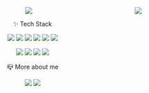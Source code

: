 <div align="center">
  <img src="https://capsule-render.vercel.app/api?type=transparent&color=auto&height=50&section=header&text=👩‍💻%20Hi%20!&fontSize=30&animation=twinkling">
<!--   <p>
    📪 How to reach me:
    <img src="https://img.shields.io/badge/Blog-20C997?style=flat-square&logo=velog&logoColor=white&link=https://velog.io/@dongkey">
    <img src="https://img.shields.io/badge/Gmail-EA4335?style=flat-square&logo=gmail&logoColor=white&link=mailto:ldh950806@gmail.com">
  </p> -->
  <img align="right" src="https://github-readme-stats.vercel.app/api?username=dongkey777&show_icons=true"/> 

  <p>✨ Tech Stack</p>
  <p>
    <img src="https://img.shields.io/badge/javascript-F7DF1E?style=flat-square&logo=javascript&logoColor=black">
  <img src="https://img.shields.io/badge/node.js-339933?style=flat-square&logo=Node.js&logoColor=white">
  <img src="https://img.shields.io/badge/python-3776AB?style=flat-square&logo=python&logoColor=white">
  <img src="https://img.shields.io/badge/django-092E20?style=flat-square&logo=django&logoColor=white">
  <img src="https://img.shields.io/badge/mysql-4479A1?style=flat-square&logo=mysql&logoColor=white">
  <img src="https://img.shields.io/badge/postgresql-4169E1?style=flat-square&logo=postgresql&logoColor=white"/>
  </p>
  <p>
    <img src="https://img.shields.io/badge/slack-4A154B?style=flat-square&logo=slack&logoColor=white">
    <img src="https://img.shields.io/badge/git-F05032?style=flat-square&logo=git&logoColor=white">
    <img src="https://img.shields.io/badge/github-181717?style=flat-square&logo=github&logoColor=white">
    <img src="https://img.shields.io/badge/trello-0052CC?style=flat-square&logo=trello&logoColor=white">
  </p>
  <p>
    📪 More about me
  </p>
  <p>
    <a href="https://github.com/DongKey777"><img src="https://img.shields.io/badge/Blog-20C997?style=flat-square&logo=velog&logoColor=white&link=https://velog.io/@dongkey"></a>
    <a href="mailto:ldh950806@gmail.com"><img src="https://img.shields.io/badge/Gmail-EA4335?style=flat-square&logo=gmail&logoColor=white&link=mailto:ldh950806@gmail.com"></a>
